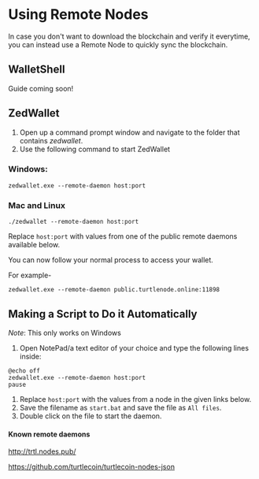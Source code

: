 # Using Remote Nodes

In case you don't want to download the blockchain and verify it everytime, you can instead use a Remote Node to quickly sync the blockchain.

## WalletShell

Guide coming soon!

## ZedWallet

1. Open up a command prompt window and navigate to the folder that contains *zedwallet*.
2. Use the following command to start ZedWallet  

### Windows:

```
zedwallet.exe --remote-daemon host:port
```

### Mac and Linux

```
./zedwallet --remote-daemon host:port
```

Replace `host:port` with values from one of the public remote daemons available below.

You can now follow your normal process to access your wallet.

For example-

```
zedwallet.exe --remote-daemon public.turtlenode.online:11898
```

## Making a Script to Do it Automatically

*Note*: This only works on Windows

1. Open NotePad/a text editor of your choice and type the following lines inside:

```text
@echo off
zedwallet.exe --remote-daemon host:port
pause
```

1. Replace `host:port` with the values from a node in the given links below.
2. Save the filename as `start.bat` and save the file as `All files`.
3. Double click on the file to start the daemon.

#### Known remote daemons

http://trtl.nodes.pub/

https://github.com/turtlecoin/turtlecoin-nodes-json
